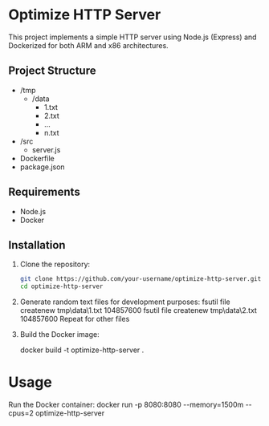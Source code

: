 # Optimize HTTP Server

This project implements a simple HTTP server using Node.js (Express) and Dockerized for both ARM and x86 architectures.

## Project Structure

+ /tmp
    + /data
        + 1.txt
        + 2.txt
        + ...
        + n.txt
+ /src
    + server.js
+ Dockerfile
+ package.json


## Requirements

- Node.js
- Docker

## Installation

1. Clone the repository:

   ```bash
   git clone https://github.com/your-username/optimize-http-server.git
   cd optimize-http-server

2. Generate random text files for development purposes:
    fsutil file createnew tmp\data\1.txt 104857600
    fsutil file createnew tmp\data\2.txt 104857600
    Repeat for other files

3. Build the Docker image:

    docker build -t optimize-http-server .

# Usage

Run the Docker container:
    docker run -p 8080:8080 --memory=1500m --cpus=2 optimize-http-server

